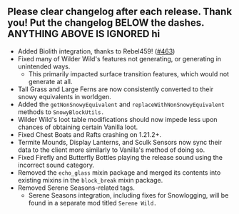 Please clear changelog after each release.
Thank you!
Put the changelog BELOW the dashes. ANYTHING ABOVE IS IGNORED
hi
-----------------
- Added Biolith integration, thanks to Rebel459! ([#463](https://github.com/FrozenBlock/WilderWild/pull/463))
- Fixed many of Wilder Wild's features not generating, or generating in unintended ways.
  - This primarily impacted surface transition features, which would not generate at all.
- Tall Grass and Large Ferns are now consistently converted to their snowy equivalents in worldgen.
- Added the `getNonSnowyEquivalent` and `replaceWithNonSnowyEquivalent` methods to `SnowyBlockUtils.`
- Wilder Wild's loot table modifications should now impede less upon chances of obtaining certain Vanilla loot.
- Fixed Chest Boats and Rafts crashing on 1.21.2+.
- Termite Mounds, Display Lanterns, and Sculk Sensors now sync their data to the client more similarly to Vanilla's method of doing so.
- Fixed Firefly and Butterfly Bottles playing the release sound using the incorrect sound category.
- Removed the `echo_glass` mixin package and merged its contents into existing mixins in the `block_break` mixin package.
- Removed Serene Seasons-related tags.
  - Serene Seasons integration, including fixes for Snowlogging, will be found in a separate mod titled `Serene Wild.`
